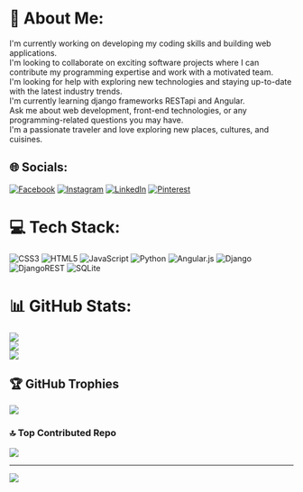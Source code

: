 # 💫 About Me:
I'm currently working on developing my coding skills and building web applications.<br> I'm looking to collaborate on exciting software projects where I can contribute my programming expertise and work with a motivated team.<br> I'm looking for help with exploring new technologies and staying up-to-date with the latest industry trends.<br> I'm currently learning django frameworks  RESTapi  and  Angular.<br> Ask me about web development, front-end technologies, or any programming-related questions you may have.<br> I'm a passionate traveler and love exploring new places, cultures, and cuisines.


## 🌐 Socials:
[![Facebook](https://img.shields.io/badge/Facebook-%231877F2.svg?logo=Facebook&logoColor=white)](https://facebook.com/profile.php?id=100010603961140) [![Instagram](https://img.shields.io/badge/Instagram-%23E4405F.svg?logo=Instagram&logoColor=white)](https://instagram.com/s_r_ms) [![LinkedIn](https://img.shields.io/badge/LinkedIn-%230077B5.svg?logo=linkedin&logoColor=white)](https://linkedin.com/in/sree-ram-ms) [![Pinterest](https://img.shields.io/badge/Pinterest-%23E60023.svg?logo=Pinterest&logoColor=white)](https://pinterest.com/RamS6M5) 

# 💻 Tech Stack:
![CSS3](https://img.shields.io/badge/css3-%231572B6.svg?style=plastic&logo=css3&logoColor=white) ![HTML5](https://img.shields.io/badge/html5-%23E34F26.svg?style=plastic&logo=html5&logoColor=white) ![JavaScript](https://img.shields.io/badge/javascript-%23323330.svg?style=plastic&logo=javascript&logoColor=%23F7DF1E) ![Python](https://img.shields.io/badge/python-3670A0?style=plastic&logo=python&logoColor=ffdd54) ![Angular.js](https://img.shields.io/badge/angular.js-%23E23237.svg?style=plastic&logo=angularjs&logoColor=white) ![Django](https://img.shields.io/badge/django-%23092E20.svg?style=plastic&logo=django&logoColor=white) ![DjangoREST](https://img.shields.io/badge/DJANGO-REST-ff1709?style=plastic&logo=django&logoColor=white&color=ff1709&labelColor=gray) ![SQLite](https://img.shields.io/badge/sqlite-%2307405e.svg?style=plastic&logo=sqlite&logoColor=white)
# 📊 GitHub Stats:
![](https://github-readme-stats.vercel.app/api?username=Sree-Ram-MS&theme=algolia&hide_border=true&include_all_commits=false&count_private=false)<br/>
![](https://github-readme-streak-stats.herokuapp.com/?user=Sree-Ram-MS&theme=algolia&hide_border=true)<br/>
![](https://github-readme-stats.vercel.app/api/top-langs/?username=Sree-Ram-MS&theme=algolia&hide_border=true&include_all_commits=false&count_private=false&layout=compact)

## 🏆 GitHub Trophies
![](https://github-profile-trophy.vercel.app/?username=Sree-Ram-MS&theme=algolia&no-frame=true&no-bg=true&margin-w=4)
### 🔝 Top Contributed Repo
![](https://github-contributor-stats.vercel.app/api?username=Sree-Ram-MS&limit=5&theme=tokyonight&combine_all_yearly_contributions=true)

---
[![](https://visitcount.itsvg.in/api?id=Sree-Ram-MS&icon=0&color=0)](https://visitcount.itsvg.in)

<!-- Proudly created with GPRM ( https://gprm.itsvg.in ) -->
